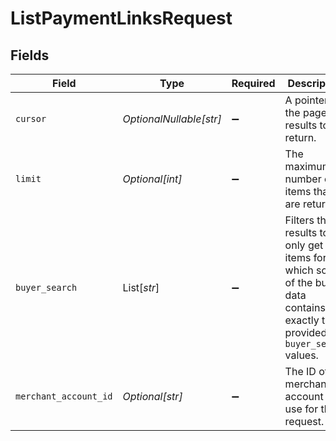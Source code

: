 # ListPaymentLinksRequest


## Fields

| Field                                                                                                                           | Type                                                                                                                            | Required                                                                                                                        | Description                                                                                                                     | Example                                                                                                                         |
| ------------------------------------------------------------------------------------------------------------------------------- | ------------------------------------------------------------------------------------------------------------------------------- | ------------------------------------------------------------------------------------------------------------------------------- | ------------------------------------------------------------------------------------------------------------------------------- | ------------------------------------------------------------------------------------------------------------------------------- |
| `cursor`                                                                                                                        | *OptionalNullable[str]*                                                                                                         | :heavy_minus_sign:                                                                                                              | A pointer to the page of results to return.                                                                                     | ZXhhbXBsZTE                                                                                                                     |
| `limit`                                                                                                                         | *Optional[int]*                                                                                                                 | :heavy_minus_sign:                                                                                                              | The maximum number of items that are returned.                                                                                  | 20                                                                                                                              |
| `buyer_search`                                                                                                                  | List[*str*]                                                                                                                     | :heavy_minus_sign:                                                                                                              | Filters the results to only get the items for which some of the buyer data contains exactly the provided `buyer_search` values. | [<br/>"John",<br/>"London"<br/>]                                                                                                |
| `merchant_account_id`                                                                                                           | *Optional[str]*                                                                                                                 | :heavy_minus_sign:                                                                                                              | The ID of the merchant account to use for this request.                                                                         | default                                                                                                                         |